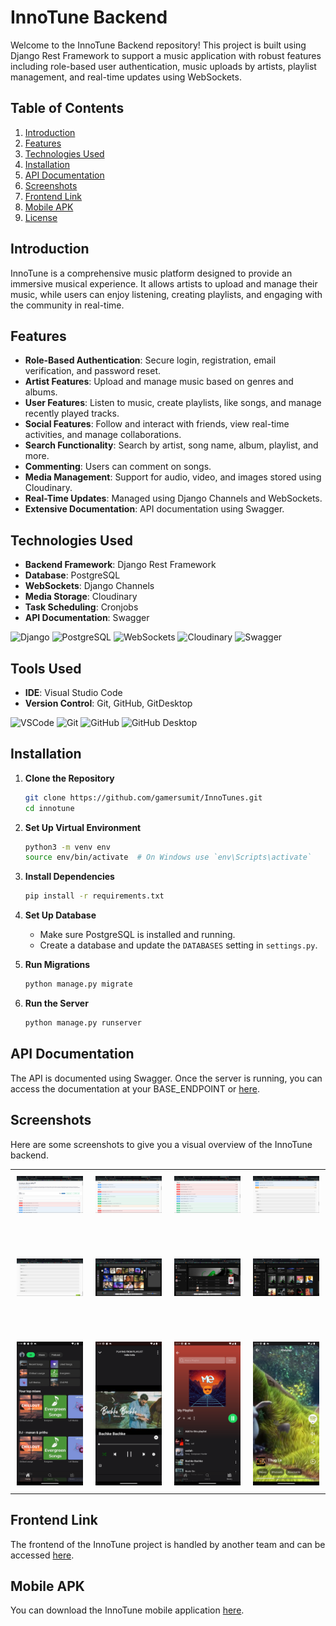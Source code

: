 # InnoTune Backend

Welcome to the InnoTune Backend repository! This project is built using Django Rest Framework to support a music application with robust features including role-based user authentication, music uploads by artists, playlist management, and real-time updates using WebSockets.

## Table of Contents

1. [Introduction](#introduction)
2. [Features](#features)
3. [Technologies Used](#technologies-used)
4. [Installation](#installation)
5. [API Documentation](#api-documentation)
6. [Screenshots](#screenshots)
7. [Frontend Link](#frontend-link)
8. [Mobile APK](#mobile-apk)
9. [License](#license)

## Introduction

InnoTune is a comprehensive music platform designed to provide an immersive musical experience. It allows artists to upload and manage their music, while users can enjoy listening, creating playlists, and engaging with the community in real-time.

## Features

- **Role-Based Authentication**: Secure login, registration, email verification, and password reset.
- **Artist Features**: Upload and manage music based on genres and albums.
- **User Features**: Listen to music, create playlists, like songs, and manage recently played tracks.
- **Social Features**: Follow and interact with friends, view real-time activities, and manage collaborations.
- **Search Functionality**: Search by artist, song name, album, playlist, and more.
- **Commenting**: Users can comment on songs.
- **Media Management**: Support for audio, video, and images stored using Cloudinary.
- **Real-Time Updates**: Managed using Django Channels and WebSockets.
- **Extensive Documentation**: API documentation using Swagger.

## Technologies Used

- **Backend Framework**: Django Rest Framework
- **Database**: PostgreSQL
- **WebSockets**: Django Channels
- **Media Storage**: Cloudinary
- **Task Scheduling**: Cronjobs
- **API Documentation**: Swagger

<p align="left">
  <img src="https://img.shields.io/badge/Django-092E20?style=for-the-badge&logo=django&logoColor=white" alt="Django" />
  <img src="https://img.shields.io/badge/PostgreSQL-336791?style=for-the-badge&logo=postgresql&logoColor=white" alt="PostgreSQL" />
  <img src="https://img.shields.io/badge/WebSockets-000000?style=for-the-badge&logo=websocket&logoColor=white" alt="WebSockets" />
  <img src="https://img.shields.io/badge/Cloudinary-3448C5?style=for-the-badge&logo=cloudinary&logoColor=white" alt="Cloudinary" />
  <img src="https://img.shields.io/badge/Swagger-85EA2D?style=for-the-badge&logo=swagger&logoColor=white" alt="Swagger" />
</p>

## Tools Used

- **IDE**: Visual Studio Code
- **Version Control**: Git, GitHub, GitDesktop

<p align="left">
  <img src="https://img.shields.io/badge/VSCode-007ACC?style=for-the-badge&logo=visual-studio-code&logoColor=white" alt="VSCode" />
  <img src="https://img.shields.io/badge/Git-F05032?style=for-the-badge&logo=git&logoColor=white" alt="Git" />
  <img src="https://img.shields.io/badge/GitHub-181717?style=for-the-badge&logo=github&logoColor=white" alt="GitHub" />
  <img src="https://img.shields.io/badge/GitHub_Desktop-181717?style=for-the-badge&logo=github-desktop&logoColor=white" alt="GitHub Desktop" />
</p>


## Installation

1. **Clone the Repository**
    ```sh
    git clone https://github.com/gamersumit/InnoTunes.git
    cd innotune
    ```

2. **Set Up Virtual Environment**
    ```sh
    python3 -m venv env
    source env/bin/activate  # On Windows use `env\Scripts\activate`
    ```

3. **Install Dependencies**
    ```sh
    pip install -r requirements.txt
    ```

4. **Set Up Database**
    - Make sure PostgreSQL is installed and running.
    - Create a database and update the `DATABASES` setting in `settings.py`.
  
5. **Run Migrations**
    ```sh
    python manage.py migrate
    ```

6. **Run the Server**
    ```sh
    python manage.py runserver
    ```

## API Documentation

The API is documented using Swagger. Once the server is running, you can access the documentation at your BASE_ENDPOINT or [here](https://innotunes.onrender.com).


## Screenshots

Here are some screenshots to give you a visual overview of the InnoTune backend.

<table>
  <tr>
    <td style="padding: 10px;">
      <img src="screenshots/Screenshot1.png" alt="Screenshot 1" width="200">
    </td>
    <td style="padding: 10px;">
      <img src="screenshots/Screenshot2.png" alt="Screenshot 2" width="200">
    </td>
    <td style="padding: 10px;">
      <img src="screenshots/Screenshot3.png" alt="Screenshot 3" width="200">
    </td>
    <td style="padding: 10px;">
      <img src="screenshots/Screenshot4.png" alt="Screenshot 4" width="200">
    </td>
  </tr>
  <tr style="height: 50px;"></tr> <!-- Empty row for spacing -->
  <tr>
    <td style="padding: 10px;">
      <img src="screenshots/Screenshot5.png" alt="Screenshot 5" width="200">
    </td>
    <td style="padding: 10px;">
      <img src="screenshots/Screenshot6.png" alt="Screenshot 6" width="200">
    </td>
    <td style="padding: 10px;">
      <img src="screenshots/Screenshot7.png" alt="Screenshot 7" width="200">
    </td>
    <td style="padding: 10px;">
      <img src="screenshots/Screenshot8.png" alt="Screenshot 8" width="200">
    </td>
  </tr>
  <tr style="height: 50px;"></tr> <!-- Empty row for spacing -->
  <tr>
    <td style="padding: 10px;">
      <img src="screenshots/Screenshot9.png" alt="Screenshot 9" width="200">
    </td>
    <td style="padding: 10px;">
      <img src="screenshots/Screenshot10.png" alt="Screenshot 10" width="200">
    </td>
    <td style="padding: 10px;">
      <img src="screenshots/Screenshot12.png" alt="Screenshot 12" width="200">
    </td>
    <td style="padding: 10px;">
      <img src="screenshots/Screenshot13.png" alt="Screenshot 13" width="200">
    </td>
  </tr>
</table>





## Frontend Link

The frontend of the InnoTune project is handled by another team and can be accessed [here](https://innotune.vercel.app).

## Mobile APK

You can download the InnoTune mobile application [here](link-to-your-apk-file).

